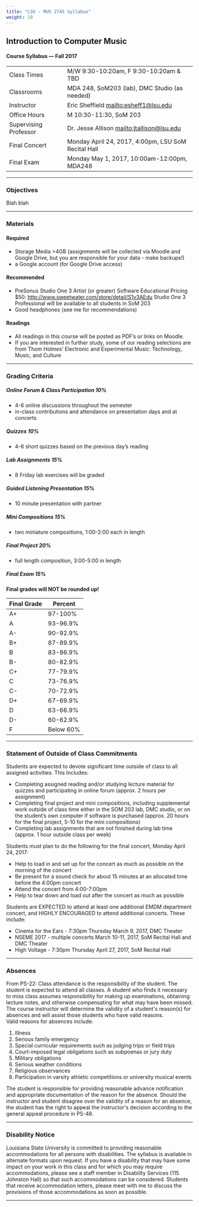 ```yaml
---
title: "LSU - MUS 2745 Syllabus"
weight: 10
---
```


<!-- # LSU — MUS 2745 cjkjljkhange-->


## Introduction to Computer Music

#### Course Syllabus — Fall 2017

|                       |                                                     |
| --------------------- | --------------------------------------------------- |
| Class Times           | M/W 9:30-10:20am, F 9:30-10:20am & TBD              |
| Classrooms            | MDA 248, SoM203 (lab), DMC Studio (as needed)       |
| Instructor            | Eric Sheffield <mailto:esheff1@lsu.edu>             |
| Office Hours          | M 10:30-11:30, SoM 203                              |
| Supervising Professor | Dr. Jesse Allison <mailto:jtallison@lsu.edu>        |
| Final Concert         | Monday April 24, 2017, 4:00pm, LSU SoM Recital Hall |
| Final Exam            | Monday May 1, 2017, 10:00am-12:00pm, MDA248         |

---

### Objectives

Blah blah

---

### Materials

#### Required

* Storage Media >4GB (assignments will be collected via Moodle and Google Drive, but you are responsible for your data - make backups!)
* a Google account (for Google Drive access)

#### Recommended

* PreSonus Studio One 3 Artist (or greater) Software Educational Pricing $50: http://www.sweetwater.com/store/detail/S1v3AEdu
  Studio One 3 Professional will be available to all students in SoM 203
* Good headphones (see me for recommendations)

#### Readings

* All readings in this course will be posted as PDF’s or links on Moodle.
* If you are interested in further study, some of our reading selections are from Thom Holmes’ Electronic and Experimental Music: Technology, Music, and Culture

---

### Grading Criteria

##### Online Forum & Class Participation 10%

* 4-6 online discussions throughout the semester
* in-class contributions and attendance on presentation days and at concerts

##### Quizzes 10%

* 4-6 short quizzes based on the previous day’s reading

##### Lab Assignments 15%

* 8 Friday lab exercises will be graded

##### Guided Listening Presentation 15%

* 10 minute presentation with partner

##### Mini Compositions 15%

* two miniature compositions, 1:00-2:00 each in length

##### Final Project 20%

* full length composition, 3:00-5:00 in length

##### Final Exam 15%

**Final grades will NOT be rounded up!**

| Final Grade | Percent   |
| ----------- | --------- |
| A+          | 97-100%   |
| A           | 93-96.9%  |
| A-          | 90-92.9%  |
| B+          | 87-89.9%  |
| B           | 83-86.9%  |
| B-          | 80-82.9%  |
| C+          | 77-79.9%  |
| C           | 73-76.9%  |
| C-          | 70-72.9%  |
| D+          | 67-69.9%  |
| D           | 63-66.9%  |
| D-          | 60-62.9%  |
| F           | Below 60% |

---

### Statement of Outside of Class Commitments

Students are expected to devote significant time outside of class to all assigned activities. This Includes:

* Completing assigned reading and/or studying lecture material for quizzes and participating in online forum (approx. 2 hours per assignment)
* Completing final project and mini compositions, including supplemental work outside of class time either in the SOM 203 lab, DMC studio, or on the student’s own computer if software is purchased (approx. 20 hours for the final project, 5-10 for the mini compositions)
* Completing lab assignments that are not finished during lab time (approx. 1 hour outside class per week)

Students must plan to do the following for the final concert, Monday April 24, 2017:

* Help to load in and set up for the concert as much as possible on the morning of the concert
* Be present for a sound check for about 15 minutes at an allocated time before the 4:00pm concert
* Attend the concert from 4:00-7:00pm
* Help to tear down and load out after the concert as much as possible

Students are EXPECTED to attend at least one additional EMDM department concert, and HIGHLY ENCOURAGED to attend additional concerts. These include:

* Cinema for the Ears - 7:30pm Thursday March 9, 2017, DMC Theater
* NSEME 2017 - multiple concerts March 10-11, 2017, SoM Recital Hall and DMC Theater
* High Voltage - 7:30pm Thursday April 27, 2017, SoM Recital Hall

---

### Absences

From PS-22:
Class attendance is the responsibility of the student. The student is expected to attend all classes. A student who finds it necessary to miss class assumes responsibility for making up examinations, obtaining lecture notes, and otherwise compensating for what may have been missed. The course instructor will determine the validity of a student's reason(s) for absences and will assist those students who have valid reasons.  
Valid reasons for absences include:

1.  Illness
2.  Serious family emergency
3.  Special curricular requirements such as judging trips or field trips
4.  Court-imposed legal obligations such as subpoenas or jury duty
5.  Military obligations
6.  Serious weather conditions
7.  Religious observances
8.  Participation in varsity athletic competitions or university musical events

The student is responsible for providing reasonable advance notification and appropriate documentation of the reason for the absence. Should the instructor and student disagree over the validity of a reason for an absence, the student has the right to appeal the instructor's decision according to the general appeal procedure in PS-48.

---

### Disability Notice

Louisiana State University is committed to providing reasonable accommodations for all persons with disabilities. The syllabus is available in alternate formats upon request. If you have a disability that may have some impact on your work in this class and for which you may require accommodations, please see a staff member in Disability Services (115 Johnston Hall) so that such accommodations can be considered. Students that receive accommodation letters, please meet with me to discuss the provisions of those accommodations as soon as possible.

---
